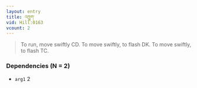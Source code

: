 ```yaml
---
layout: entry
title: འཁྱུག་
vid: Hill:0163
vcount: 2
---
```

> To run, move swiftly CD\. To move swiftly, to flash DK\. To move swiftly, to flash TC\.


### Dependencies (N = 2)
* `arg1` 2
